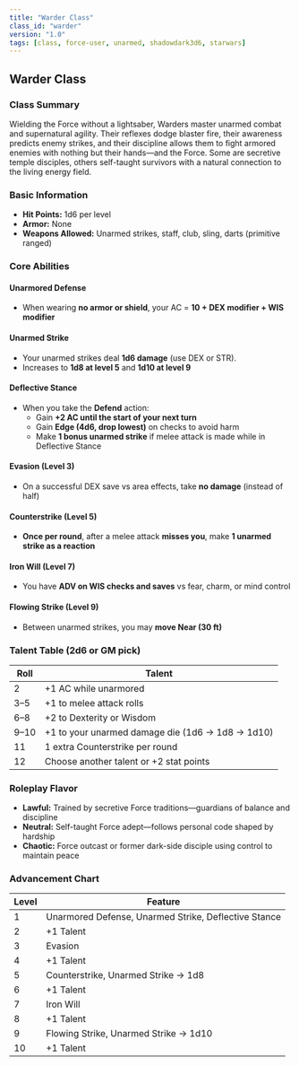 ```yaml
---
title: "Warder Class"
class_id: "warder"
version: "1.0"
tags: [class, force-user, unarmed, shadowdark3d6, starwars]
---
```


## Warder Class

### Class Summary

Wielding the Force without a lightsaber, Warders master unarmed combat and supernatural agility. Their reflexes dodge blaster fire, their awareness predicts enemy strikes, and their discipline allows them to fight armored enemies with nothing but their hands—and the Force. Some are secretive temple disciples, others self-taught survivors with a natural connection to the living energy field.

### Basic Information

- **Hit Points:** 1d6 per level  
- **Armor:** None  
- **Weapons Allowed:** Unarmed strikes, staff, club, sling, darts (primitive ranged)  

### Core Abilities

#### Unarmored Defense
- When wearing **no armor or shield**, your AC = **10 + DEX modifier + WIS modifier**

#### Unarmed Strike
- Your unarmed strikes deal **1d6 damage** (use DEX or STR).  
- Increases to **1d8 at level 5** and **1d10 at level 9**

#### Deflective Stance
- When you take the **Defend** action:  
  - Gain **+2 AC until the start of your next turn**  
  - Gain **Edge (4d6, drop lowest)** on checks to avoid harm  
  - Make **1 bonus unarmed strike** if melee attack is made while in Deflective Stance

#### Evasion (Level 3)
- On a successful DEX save vs area effects, take **no damage** (instead of half)

#### Counterstrike (Level 5)
- **Once per round**, after a melee attack **misses you**, make **1 unarmed strike as a reaction**

#### Iron Will (Level 7)
- You have **ADV on WIS checks and saves** vs fear, charm, or mind control

#### Flowing Strike (Level 9)
- Between unarmed strikes, you may **move Near (30 ft)**

### Talent Table (2d6 or GM pick)

| Roll | Talent |
|------|--------|
| 2    | +1 AC while unarmored |
| 3–5  | +1 to melee attack rolls |
| 6–8  | +2 to Dexterity or Wisdom |
| 9–10 | +1 to your unarmed damage die (1d6 → 1d8 → 1d10) |
| 11   | 1 extra Counterstrike per round |
| 12   | Choose another talent or +2 stat points |

### Roleplay Flavor

- **Lawful:** Trained by secretive Force traditions—guardians of balance and discipline  
- **Neutral:** Self-taught Force adept—follows personal code shaped by hardship  
- **Chaotic:** Force outcast or former dark-side disciple using control to maintain peace  

### Advancement Chart

| Level | Feature |
|-------|---------|
| 1     | Unarmored Defense, Unarmed Strike, Deflective Stance |
| 2     | +1 Talent |
| 3     | Evasion |
| 4     | +1 Talent |
| 5     | Counterstrike, Unarmed Strike → 1d8 |
| 6     | +1 Talent |
| 7     | Iron Will |
| 8     | +1 Talent |
| 9     | Flowing Strike, Unarmed Strike → 1d10 |
| 10    | +1 Talent |
